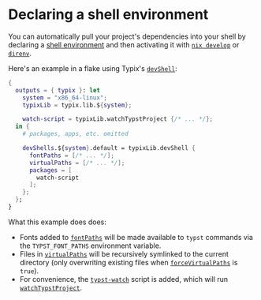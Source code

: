 # Declaring a shell environment

You can automatically pull your project's dependencies into your shell by
declaring a [shell environment][nix-dev-declarative-shell] and then activating
it with [`nix develop`][nix-ref-develop] or [`direnv`][direnv].

Here's an example in a flake using Typix's
[`devShell`](../api/derivations/dev-shell.md):

```nix
{
  outputs = { typix }: let
    system = "x86_64-linux";
    typixLib = typix.lib.${system};

    watch-script = typixLib.watchTypstProject {/* ... */};
  in {
    # packages, apps, etc. omitted

    devShells.${system}.default = typixLib.devShell {
      fontPaths = [/* ... */];
      virtualPaths = [/* ... */];
      packages = [
        watch-script
      ];
    };
  };
}
```

What this example does does:

- Fonts added to [`fontPaths`](../api/derivations/dev-shell.md#fontpaths) will
  be made available to `typst` commands via the `TYPST_FONT_PATHS` environment
  variable.
- Files in [`virtualPaths`](../api/derivations/dev-shell.md#virtualpaths) will be
  recursively symlinked to the current directory (only overwriting existing
  files when
  [`forceVirtualPaths`](../api/derivations/dev-shell.md#forcevirtualpaths) is
  `true`).
- For convenience, the
  [`typst-watch`](../api/derivations/watch-typst-project.md#scriptname) script
  is added, which will run
  [`watchTypstProject`](../api/derivations/watch-typst-project.md).

[direnv]: https://direnv.net/
[nix-dev-declarative-shell]: https://nix.dev/tutorials/first-steps/declarative-shell
[nix-ref-develop]: https://nixos.org/manual/nix/stable/command-ref/new-cli/nix3-develop
